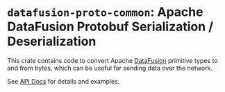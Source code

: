 <!---
  Licensed to the Apache Software Foundation (ASF) under one
  or more contributor license agreements.  See the NOTICE file
  distributed with this work for additional information
  regarding copyright ownership.  The ASF licenses this file
  to you under the Apache License, Version 2.0 (the
  "License"); you may not use this file except in compliance
  with the License.  You may obtain a copy of the License at

    http://www.apache.org/licenses/LICENSE-2.0

  Unless required by applicable law or agreed to in writing,
  software distributed under the License is distributed on an
  "AS IS" BASIS, WITHOUT WARRANTIES OR CONDITIONS OF ANY
  KIND, either express or implied.  See the License for the
  specific language governing permissions and limitations
  under the License.
-->

# `datafusion-proto-common`: Apache DataFusion Protobuf Serialization / Deserialization

This crate contains code to convert Apache [DataFusion] primitive types to and from
bytes, which can be useful for sending data over the network.

See [API Docs] for details and examples.

[datafusion]: https://datafusion.apache.org
[api docs]: http://docs.rs/datafusion-proto/latest
